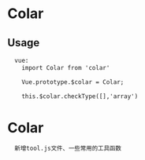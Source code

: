 # Colar #
## Usage ##
```html
  vue:
    import Colar from 'colar'

    Vue.prototype.$colar = Colar;

    this.$colar.checkType([],'array')
```
# Colar #
```html
  新增tool.js文件、一些常用的工具函数
```